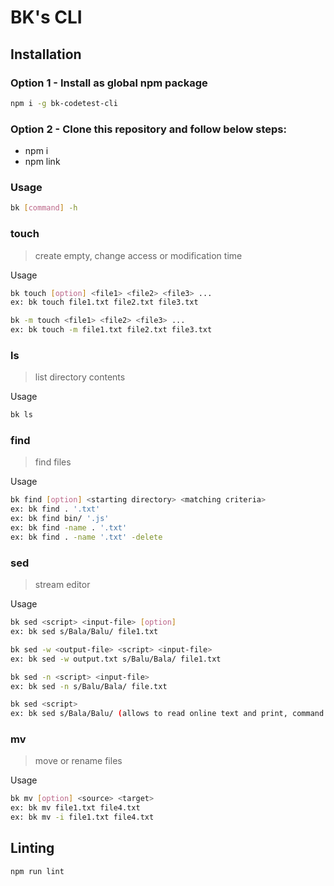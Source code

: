 # BK's CLI

## Installation

### Option 1 - Install as global npm package

```bash
npm i -g bk-codetest-cli
```

### Option 2 - Clone this repository and follow below steps:

* npm i
* npm link

### Usage

```bash
bk [command] -h
```

### touch
> create empty, change access or modification time

Usage

```bash
bk touch [option] <file1> <file2> <file3> ...
ex: bk touch file1.txt file2.txt file3.txt

bk -m touch <file1> <file2> <file3> ...
ex: bk touch -m file1.txt file2.txt file3.txt
```

### ls
> list directory contents

Usage

```bash
bk ls
```

### find
> find files

Usage

```bash
bk find [option] <starting directory> <matching criteria>
ex: bk find . '.txt'
ex: bk find bin/ '.js'
ex: bk find -name . '.txt'
ex: bk find . -name '.txt' -delete
```

### sed
> stream editor

Usage

```bash
bk sed <script> <input-file> [option]
ex: bk sed s/Bala/Balu/ file1.txt

bk sed -w <output-file> <script> <input-file>
ex: bk sed -w output.txt s/Balu/Bala/ file1.txt 

bk sed -n <script> <input-file>
ex: bk sed -n s/Balu/Bala/ file.txt

bk sed <script>
ex: bk sed s/Bala/Balu/ (allows to read online text and print, command + c to exit)
```

### mv
> move or rename files

Usage

```bash
bk mv [option] <source> <target>
ex: bk mv file1.txt file4.txt
ex: bk mv -i file1.txt file4.txt
```

## Linting
```bash
npm run lint
```

